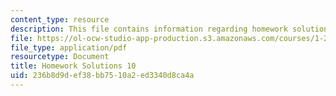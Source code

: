 ```yaml
---
content_type: resource
description: This file contains information regarding homework solutions 10 solution.
file: https://ol-ocw-studio-app-production.s3.amazonaws.com/courses/1-264j-database-internet-and-systems-integration-technologies-fall-2013/236b8d9def38bb7510a2ed3340d8ca4a_MIT1_264JF13_HW10_sol.pdf
file_type: application/pdf
resourcetype: Document
title: Homework Solutions 10
uid: 236b8d9d-ef38-bb75-10a2-ed3340d8ca4a
---
```

